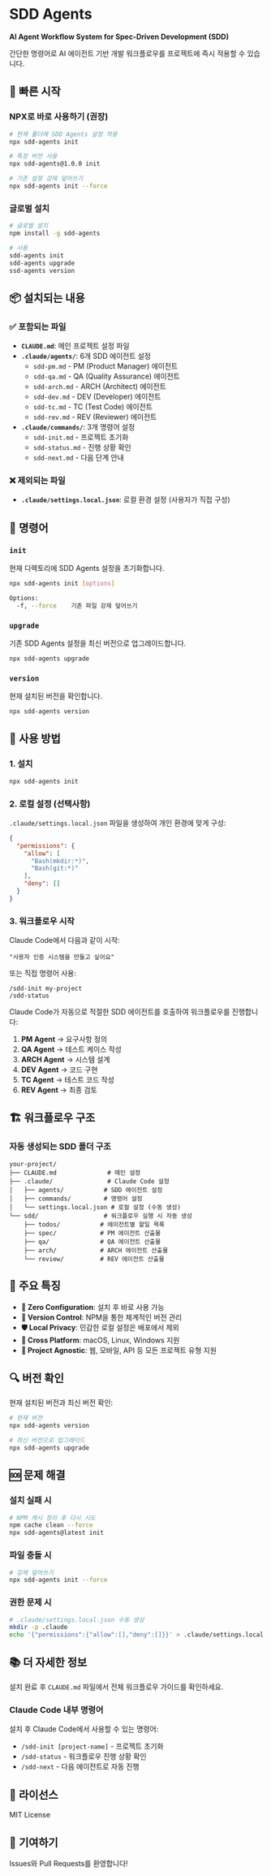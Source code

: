 # SDD Agents

**AI Agent Workflow System for Spec-Driven Development (SDD)**

간단한 명령어로 AI 에이전트 기반 개발 워크플로우를 프로젝트에 즉시 적용할 수 있습니다.

## 🚀 빠른 시작

### NPX로 바로 사용하기 (권장)

```bash
# 현재 폴더에 SDD Agents 설정 적용
npx sdd-agents init

# 특정 버전 사용
npx sdd-agents@1.0.0 init

# 기존 설정 강제 덮어쓰기
npx sdd-agents init --force
```

### 글로벌 설치

```bash
# 글로벌 설치
npm install -g sdd-agents

# 사용
sdd-agents init
sdd-agents upgrade
ssd-agents version
```

## 📦 설치되는 내용

### ✅ 포함되는 파일
- **`CLAUDE.md`**: 메인 프로젝트 설정 파일
- **`.claude/agents/`**: 6개 SDD 에이전트 설정
  - `sdd-pm.md` - PM (Product Manager) 에이전트
  - `sdd-qa.md` - QA (Quality Assurance) 에이전트  
  - `sdd-arch.md` - ARCH (Architect) 에이전트
  - `sdd-dev.md` - DEV (Developer) 에이전트
  - `sdd-tc.md` - TC (Test Code) 에이전트
  - `sdd-rev.md` - REV (Reviewer) 에이전트
- **`.claude/commands/`**: 3개 명령어 설정
  - `sdd-init.md` - 프로젝트 초기화
  - `sdd-status.md` - 진행 상황 확인
  - `sdd-next.md` - 다음 단계 안내

### ❌ 제외되는 파일
- **`.claude/settings.local.json`**: 로컬 환경 설정 (사용자가 직접 구성)

## 🔧 명령어

### `init`
현재 디렉토리에 SDD Agents 설정을 초기화합니다.

```bash
npx sdd-agents init [options]

Options:
  -f, --force    기존 파일 강제 덮어쓰기
```

### `upgrade`  
기존 SDD Agents 설정을 최신 버전으로 업그레이드합니다.

```bash
npx sdd-agents upgrade
```

### `version`
현재 설치된 버전을 확인합니다.

```bash
npx sdd-agents version
```

## 🎯 사용 방법

### 1. 설치
```bash
npx sdd-agents init
```

### 2. 로컬 설정 (선택사항)
`.claude/settings.local.json` 파일을 생성하여 개인 환경에 맞게 구성:

```json
{
  "permissions": {
    "allow": [
      "Bash(mkdir:*)",
      "Bash(git:*)"
    ],
    "deny": []
  }
}
```

### 3. 워크플로우 시작
Claude Code에서 다음과 같이 시작:

```
"사용자 인증 시스템을 만들고 싶어요"
```

또는 직접 명령어 사용:
```
/sdd-init my-project
/sdd-status
```

Claude Code가 자동으로 적절한 SDD 에이전트를 호출하여 워크플로우를 진행합니다:

1. **PM Agent** → 요구사항 정의
2. **QA Agent** → 테스트 케이스 작성  
3. **ARCH Agent** → 시스템 설계
4. **DEV Agent** → 코드 구현
5. **TC Agent** → 테스트 코드 작성
6. **REV Agent** → 최종 검토

## 🏗️ 워크플로우 구조

### 자동 생성되는 SDD 폴더 구조
```
your-project/
├── CLAUDE.md              # 메인 설정
├── .claude/               # Claude Code 설정
│   ├── agents/           # SDD 에이전트 설정
│   ├── commands/         # 명령어 설정
│   └── settings.local.json # 로컬 설정 (수동 생성)
└── sdd/                  # 워크플로우 실행 시 자동 생성
    ├── todos/           # 에이전트별 할일 목록
    ├── spec/            # PM 에이전트 산출물
    ├── qa/              # QA 에이전트 산출물
    ├── arch/            # ARCH 에이전트 산출물
    └── review/          # REV 에이전트 산출물
```

## 🌟 주요 특징

- **🎯 Zero Configuration**: 설치 후 바로 사용 가능
- **🔄 Version Control**: NPM을 통한 체계적인 버전 관리
- **🛡️ Local Privacy**: 민감한 로컬 설정은 배포에서 제외
- **🚀 Cross Platform**: macOS, Linux, Windows 지원
- **📱 Project Agnostic**: 웹, 모바일, API 등 모든 프로젝트 유형 지원

## 🔍 버전 확인

현재 설치된 버전과 최신 버전 확인:

```bash
# 현재 버전
npx sdd-agents version

# 최신 버전으로 업그레이드
npx sdd-agents upgrade
```

## 🆘 문제 해결

### 설치 실패 시
```bash
# NPM 캐시 정리 후 다시 시도
npm cache clean --force
npx sdd-agents@latest init
```

### 파일 충돌 시  
```bash
# 강제 덮어쓰기
npx sdd-agents init --force
```

### 권한 문제 시
```bash
# .claude/settings.local.json 수동 생성
mkdir -p .claude
echo '{"permissions":{"allow":[],"deny":[]}}' > .claude/settings.local.json
```

## 📚 더 자세한 정보

설치 완료 후 `CLAUDE.md` 파일에서 전체 워크플로우 가이드를 확인하세요.

### Claude Code 내부 명령어
설치 후 Claude Code에서 사용할 수 있는 명령어:
- `/sdd-init [project-name]` - 프로젝트 초기화
- `/sdd-status` - 워크플로우 진행 상황 확인  
- `/sdd-next` - 다음 에이전트로 자동 진행

## 📄 라이선스

MIT License

## 🤝 기여하기

Issues와 Pull Requests를 환영합니다!
